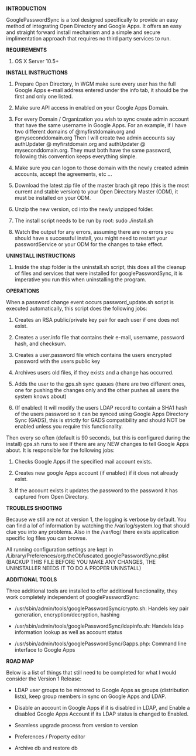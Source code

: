 **INTRODUCTION**

GooglePasswordSync is a tool designed specifically to provide an easy method of integrating Open Directory and Google Apps. It offers an easy and straight forward install mechanism and a simple and secure implimentation approach that requires no third party services to run.

**REQUIREMENTS**

1. OS X Server 10.5+

**INSTALL INSTRUCTIONS**

1. Prepare Open Directory, In WGM make sure every user has the full Google Apps e-mail address entered under the info tab, it should be the first and only one listed.

2. Make sure API access in enabled on your Google Apps Domain.

3. For every Domain / Organization you wish to sync create admin account that have the same username in Google Apps. For an example, if I have two different domains of @myfirstdomain.org and @myseconddomain.org Then I will create two admin accounts say authUpdater @ myfirstdomain.org and authUpdater @ myseconddomain.org. They must both have the same password, following this convention keeps everything simple.

4. Make sure you can logon to those domain with the newly created admin accounts, accept the agreements, etc ...

5. Download the latest zip file of the master brach git repo (this is the most current and stable version) to your Open Directory Master (ODM), it must be installed on your ODM.

6. Unzip the new version, cd into the newly unzipped folder.

7. The install script needs to be run by root: sudo ./install.sh

8. Watch the output for any errors, assuming there are no errors you should have s successful install, you might need to restart your passwordService or your ODM for the changes to take effect. 


**UNINSTALL INSTRUCTIONS**

1. Inside the stup folder is the uninstall.sh script, this does all the cleanup of files and services that were installed for googlePasswordSync, it is imperative you run this when uninstalling the program.


**OPERATIONS**

When a password change event occurs password_update.sh script is executed automatically, this script does the following jobs:

1. Creates an RSA public/private key pair for each user if one does not exist.

2. Creates a user.info file that contains their e-mail, username, password hash, and checksum.

3. Creates a user.password file which contains the users encrypted password with the users public key

4. Archives users old files, if they exists and a change has occurred.

5. Adds the user to the gps.sh sync queues (there are two different ones, one for pushing the changes only and the other pushes all users the system knows about)

6. (If enabled) It will modify the users LDAP record to contain a SHA1 hash of the users password so it can be synced using Google Apps Directory Sync (GADS), this is strictly for GADS compatibility and should NOT be enabled unless you require this functionality.

Then every so often (default is 90 seconds, but this is configured during the install) gps.sh runs to see if there are any NEW changes to tell Google Apps about. It is responsible for the following jobs:

1. Checks Google Apps if the specified mail account exists.

2. Creates new google Apps account (if enabled) if it does not already exist.

3. If the account exists it updates the password to the password it has captured from Open Directory.


**TROUBLES SHOOTING**

Because we still are not at version 1, the logging is verbose by default. You can find a lof of information by watching the /var/log/system.log that should clue you into any problems. Also in the /var/log/ there exists application specific log files you can browse.

All running configuration settings are kept in /Library/Preferences/org.theObfuscated.googlePasswordSync.plist
(BACKUP THIS FILE BEFORE YOU MAKE ANY CHANGES, THE UNINSTALLER NEEDS IT TO DO A PROPER UNINSTALL)


**ADDITIONAL TOOLS**

Three additional tools are installed to offer additional functionality, they work completely independent of googlePasswordSync:

- /usr/sbin/admin/tools/googlePasswordSync/crypto.sh: Handels key pair generation, encryption/decryption, hashing

- /usr/sbin/admin/tools/googlePasswordSync/ldapinfo.sh: Handels ldap information lookup as well as account status

- /usr/sbin/admin/tools/googlePasswordSync/Gapps.php: Command line interface to Google Apps


**ROAD MAP**

Below is a list of things that still need to be completed for what I would consider the Version 1 Release:

- LDAP user groups to be mirrored to Google Apps as groups (distribution lists), keep group members in sync on Google Apps and LDAP.

- Disable an account in Google Apps if it is disabled in LDAP, and Enable a disabled Google Apps Account if its LDAP status is changed to Enabled.

- Seamless upgrade process from version to version

- Preferences / Property editor

- Archive db and restore db